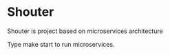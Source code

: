 # Shouter
Shouter is project based on microservices architecture

Type make start to run microservices.
